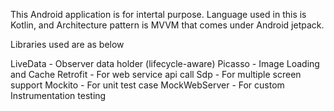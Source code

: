 This Android application is for intertal purpose. Language used in this is Kotlin, and Architecture pattern is MVVM that comes under Android jetpack.

Libraries used are as below 

LiveData - Observer data holder (lifecycle-aware) 
Picasso - Image Loading and Cache 
Retrofit - For web service api call 
Sdp - For multiple screen support 
Mockito - For unit test case
MockWebServer - For custom Instrumentation testing
